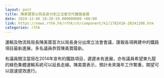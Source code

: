 ```yaml
---
layout: post
title: 陳美寶首以局長身分到立法會交代鐵路進展
date: 2024-12-06 18:20:59.000000000 +08:00
link: https://news.rthk.hk/rthk/ch/component/k2/1782410-20241206.htm
categories: rthk
---
```


運輸及物流局局長陳美寶首次以局長身分出席立法會會議，匯報各項興建中的鐵路項目最新進展，多名議員恭賀陳美寶履新。

有議員關注當局在2014年宣布的鐵路項目，遲遲未有進展，亦有議員希望東九龍的綠色集體運輸系統可以延長走線。陳美寶表示，預計未來幾年工作繁重，期望可以提速提效進行。
